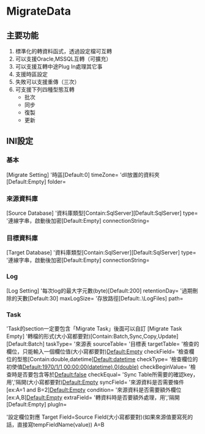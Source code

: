 # MigrateData

## 主要功能
1. 標準化的轉資料函式，透過設定檔可互轉
2. 可以支援Oracle,MSSQL互轉（可擴充）
3. 可以支援互轉中途Plug In處理其它事
4. 支援時區設定
5. 失敗可以支援重傳（三次）
6. 可支援下列四種型態互轉
    - 批次
    - 同步
    - 復製
    - 更新

## INI設定

### 基本
\[Migrate Setting\]
'時區\[Default:0\]
timeZone=
'dll放置的資料夾\[Default:Empty\]
folder=

### 來源資料庫
[Source Database]
'資料庫類型[Contain:SqlServer][Default:SqlServer]
type=
'連線字串，啟動後加密[Default:Empty]
connectionString=

### 目標資料庫
[Target Database]
'資料庫類型[Contain:SqlServer][Default:SqlServer]
type=
'連線字串，啟動後加密[Default:Empty]
connectionString=

### Log
[Log Setting]
'每次log的最大字元數(byte)[Default:200]
retentionDay=
'過期刪除的天數[Default:30]
maxLogSize=
'存放路徑[Default:.\LogFiles]
path=

### Task
'Task的section一定要包含「Migrate Task」後面可以自訂
[Migrate Task Empty]
'轉檔的形式(大小寫都要對)[Contain:Batch,Sync,Copy,Update][Default:Batch]
taskType=
'來源表
sourceTable=
'目標表
targetTable=
'檢查的欄位，只能輸入一個欄位值(大小寫都要對)[Default:Empty](source)
checkField=
'檢查欄位的型態[Contain:double,datetime][Default:datetime](source)
checkType=
'檢查欄位的初使值[Default:1970/1/1 00:00:00(datetime),0(double)](source)
checkBeginValue=
'檢查時是否要包含等於[Default:false](source)
checkEqual=
'Sync Table所需要的確認key，用','隔開(大小寫都要對)[Default:Empty](source)
syncField=
'來源資料是否需要條件[ex:A=1 and B=2][Default:Empty](source)
condition=
'來源資料是否需要額外欄位[ex:A,B][Default:Empty](source)
extraField=
'轉資料時是否要額外處理，用','隔開[Default:Empty]
plugIn=

'設定欄位對應  Target Field=Source Field(大小寫都要對)(如果來源值要寫死的話，直接寫tempFieldName(value))
A=B



